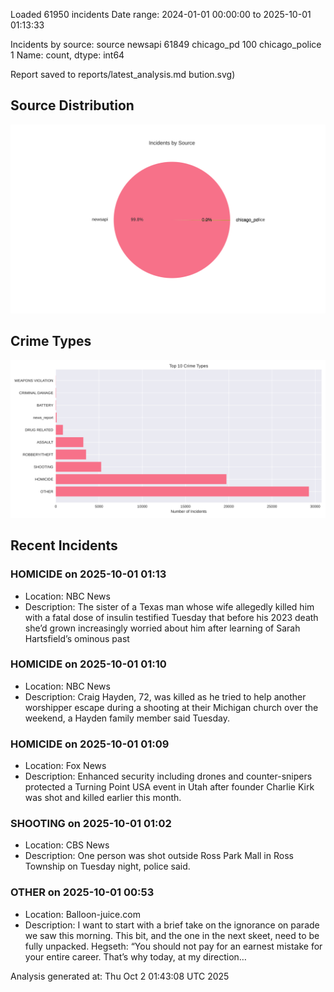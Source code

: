 
Loaded 61950 incidents
Date range: 2024-01-01 00:00:00 to 2025-10-01 01:13:33

Incidents by source:
source
newsapi           61849
chicago_pd          100
chicago_police        1
Name: count, dtype: int64

Report saved to reports/latest_analysis.md
bution.svg)

## Source Distribution
![Source Distribution](images/source_distribution.svg)

## Crime Types
![Crime Types](images/crime_types.svg)

## Recent Incidents

### HOMICIDE on 2025-10-01 01:13
- Location: NBC News
- Description: The sister of a Texas man whose wife allegedly killed him with a fatal dose of insulin testified Tuesday that before his 2023 death she’d grown increasingly worried about him after learning of Sarah Hartsfield’s ominous past


### HOMICIDE on 2025-10-01 01:10
- Location: NBC News
- Description: Craig Hayden, 72, was killed as he tried to help another worshipper escape during a shooting at their Michigan church over the weekend, a Hayden family member said Tuesday.


### HOMICIDE on 2025-10-01 01:09
- Location: Fox News
- Description: Enhanced security including drones and counter-snipers protected a Turning Point USA event in Utah after founder Charlie Kirk was shot and killed earlier this month.


### SHOOTING on 2025-10-01 01:02
- Location: CBS News
- Description: One person was shot outside Ross Park Mall in Ross Township on Tuesday night, police said.


### OTHER on 2025-10-01 00:53
- Location: Balloon-juice.com
- Description: I want to start with a brief take on the ignorance on parade we saw this morning. This bit, and the one in the next skeet, need to be fully unpacked. Hegseth: “You should not pay for an earnest mistake for your entire career. That’s why today, at my direction…

Analysis generated at: Thu Oct  2 01:43:08 UTC 2025
